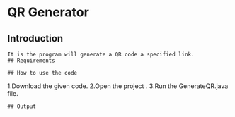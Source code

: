 # QR Generator

## Introduction
```
It is the program will generate a QR code a specified link.
## Requirements
```


```
## How to use the code
```
1.Download the given code.
2.Open the project .
3.Run the GenerateQR.java file.
```
## Output




